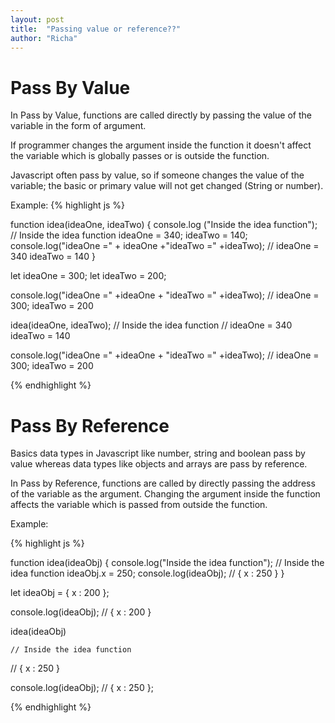 ```yaml
---
layout: post
title:  "Passing value or reference??"
author: "Richa"
---
```


# Pass By Value

In Pass by Value, functions are called directly by passing the value of the variable in the form of argument. 

If programmer changes the argument inside the function it doesn't affect the variable which is globally passes or is outside the function.

Javascript often pass by value,  so if someone changes the value of the variable; the basic or primary value will not get changed (String or number).

Example: 
{% highlight js %}

function idea(ideaOne, ideaTwo) {
console.log ("Inside the idea function"); // Inside the idea function
ideaOne = 340;
ideaTwo = 140;
console.log("ideaOne =" + ideaOne +"ideaTwo =" +ideaTwo); // ideaOne = 340 ideaTwo = 140
}

let ideaOne = 300;
let ideaTwo = 200;

console.log("ideaOne =" +ideaOne + "ideaTwo =" +ideaTwo); // ideaOne = 300; ideaTwo = 200

idea(ideaOne, ideaTwo); 
// Inside the idea function
// ideaOne = 340 ideaTwo = 140

console.log("ideaOne =" +ideaOne + "ideaTwo =" +ideaTwo); // ideaOne = 300; ideaTwo = 200

{% endhighlight %}


# Pass By Reference

Basics data types in Javascript like number, string and boolean  pass by value whereas data types like objects and arrays are pass by reference.

In Pass by Reference, functions are called by directly passing the address of the variable as the argument. Changing the argument inside the function affects the variable which is passed from outside the function.

Example:

{% highlight js %}

function idea(ideaObj) {
console.log("Inside the idea function"); // Inside the idea function
ideaObj.x = 250; 
console.log(ideaObj); // { x : 250 }
}

let ideaObj = { x : 200 };

console.log(ideaObj); // { x : 200 }

idea(ideaObj)

    // Inside the idea function
   // { x : 250 }

console.log(ideaObj); // { x : 250 };

{% endhighlight %}
